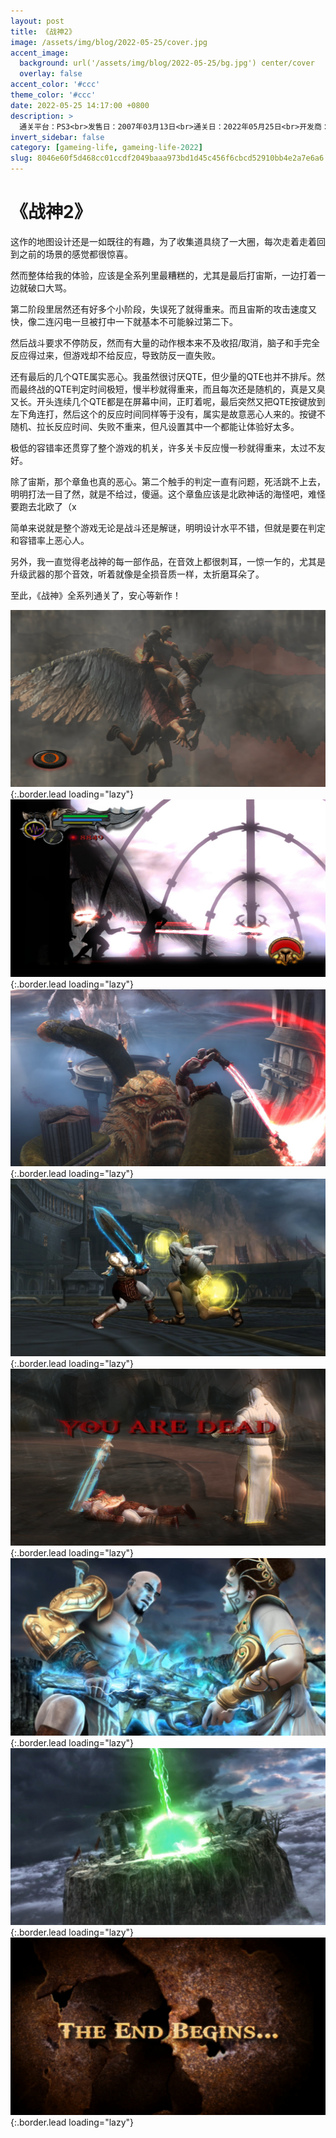 ```yaml
---
layout: post
title: 《战神2》
image: /assets/img/blog/2022-05-25/cover.jpg
accent_image: 
  background: url('/assets/img/blog/2022-05-25/bg.jpg') center/cover
  overlay: false
accent_color: '#ccc'
theme_color: '#ccc'
date: 2022-05-25 14:17:00 +0800
description: >
  通关平台：PS3<br>发售日：2007年03月13日<br>通关日：2022年05月25日<br>开发商：Santa Monica Studio<br>发行商：SCE
invert_sidebar: false
category: [gameing-life, gameing-life-2022]
slug: 8046e60f5d468cc01ccdf2049baaa973bd1d45c456f6cbcd52910bb4e2a7e6a6
---
```


# 《战神2》

这作的地图设计还是一如既往的有趣，为了收集道具绕了一大圈，每次走着走着回到之前的场景的感觉都很惊喜。

然而整体给我的体验，应该是全系列里最糟糕的，尤其是最后打宙斯，一边打着一边就破口大骂。

第二阶段里居然还有好多个小阶段，失误死了就得重来。而且宙斯的攻击速度又快，像二连闪电一旦被打中一下就基本不可能躲过第二下。

然后战斗要求不停防反，然而有大量的动作根本来不及收招/取消，脑子和手完全反应得过来，但游戏却不给反应，导致防反一直失败。

还有最后的几个QTE属实恶心。我虽然很讨厌QTE，但少量的QTE也并不排斥。然而最终战的QTE判定时间极短，慢半秒就得重来，而且每次还是随机的，真是又臭又长。开头连续几个QTE都是在屏幕中间，正盯着呢，最后突然又把QTE按键放到左下角连打，然后这个的反应时间同样等于没有，属实是故意恶心人来的。按键不随机、拉长反应时间、失败不重来，但凡设置其中一个都能让体验好太多。

极低的容错率还贯穿了整个游戏的机关，许多关卡反应慢一秒就得重来，太过不友好。

除了宙斯，那个章鱼也真的恶心。第二个触手的判定一直有问题，死活跳不上去，明明打法一目了然，就是不给过，傻逼。这个章鱼应该是北欧神话的海怪吧，难怪要跑去北欧了（x

简单来说就是整个游戏无论是战斗还是解谜，明明设计水平不错，但就是要在判定和容错率上恶心人。

另外，我一直觉得老战神的每一部作品，在音效上都很刺耳，一惊一乍的，尤其是升级武器的那个音效，听着就像是全损音质一样，太折磨耳朵了。

至此，《战神》全系列通关了，安心等新作！

![](/assets/img/blog/2022-05-25/1.jpg){:.border.lead loading="lazy"}
![](/assets/img/blog/2022-05-25/2.jpg){:.border.lead loading="lazy"}
![](/assets/img/blog/2022-05-25/3.jpg){:.border.lead loading="lazy"}
![](/assets/img/blog/2022-05-25/4.jpg){:.border.lead loading="lazy"}
![](/assets/img/blog/2022-05-25/5.jpg){:.border.lead loading="lazy"}
![](/assets/img/blog/2022-05-25/6.jpg){:.border.lead loading="lazy"}
![](/assets/img/blog/2022-05-25/7.jpg){:.border.lead loading="lazy"}
![](/assets/img/blog/2022-05-25/8.jpg){:.border.lead loading="lazy"}

